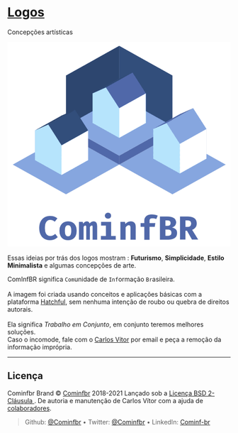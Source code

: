 # [Logos](https://github.com/Cominfbr/Logos)

Concepções artísticas

<a href="https://github.com/cominfbr"><img align='center' src="https://github.com/Cominfbr/Logos/blob/Master/logo_transparent.png"></a>
<br>
<br>Essas ideias por trás dos logos mostram : **Futurismo**, **Simplicidade**, **Estilo Minimalista** e algumas concepções de arte. 

ComInfBR significa ```Com```unidade de ```Inf```ormação ```Br```asileira. <br> 
<br>A imagem foi criada usando conceitos e aplicações básicas com a plataforma [Hatchful](https://hatchful.shopify.com/business-services-logo-maker), sem nenhuma intenção de roubo ou quebra de direitos autorais.<br> 
<br>Ela significa *Trabalho em Conjunto*, em conjunto teremos melhores soluções.<br>
Caso o incomode, fale com o [Carlos Vítor](mailto:contatos.carlosv@gmail.com) por email e peça a remoção da informação imprópria.

---
## Licença

Cominfbr Brand © <a href="https://cominfbr.cf/">Cominfbr</a> 2018-2021 Lançado sob a <a href="https://github.com/Cominfbr/marca/blob/master/LICENSE"> Licença BSD 2-Cláusula </a>. De autoria e manutenção de Carlos Vítor com a ajuda de <a href="https://github.com/Cominfbr/marca/pulse">colaboradores</a>.
> Github: <a href="github.com/cominfbr">@Cominfbr</a> • Twitter: <a href="twitter.com/cominfbr">@Cominfbr</a> • LinkedIn: <a href="linkedin.com/company/cominfbr">Cominf-br</a>
